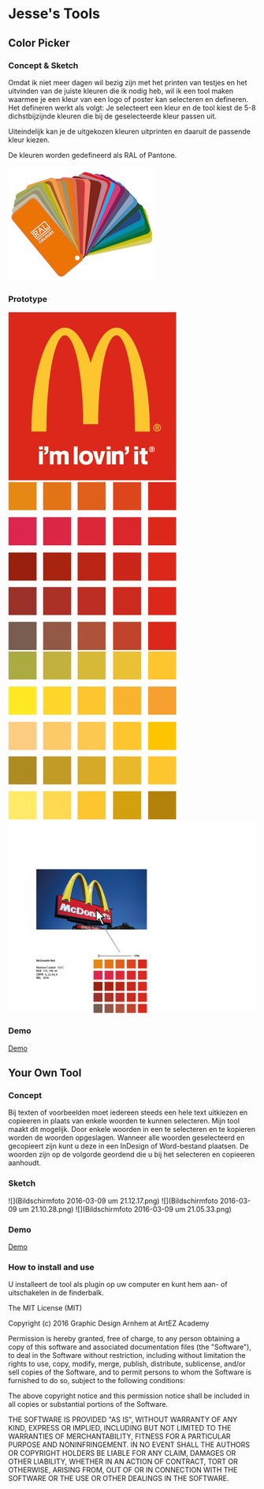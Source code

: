 # Jesse's Tools

## Color Picker

### Concept & Sketch

Omdat ik niet meer dagen wil bezig zijn met het printen van testjes en het uitvinden van de juiste kleuren die ik nodig heb, wil ik een tool maken waarmee je een kleur van een logo of poster kan selecteren en defineren.
Het defineren werkt als volgt: Je selecteert een kleur en de tool kiest de 5-8 dichstbijzijnde kleuren die bij de geselecteerde kleur passen uit.

Uiteindelijk kan je de uitgekozen kleuren uitprinten en daaruit de passende kleur kiezen.

De kleuren worden gedefineerd als RAL of Pantone.

![](ral-farben-spektrum.png)

### Prototype

![](mcdonalds.png)
![](red.png)
![](yellow.png)
![](voorbeeld.png)

### Demo

[Demo](https://youtu.be/uWloph7_jL4)


## Your Own Tool

### Concept

Bij texten of voorbeelden moet iedereen steeds een hele text uitkiezen en copieeren in plaats van enkele woorden te kunnen selecteren.
Mijn tool maakt dit mogelijk.
Door enkele woorden in een te selecteren en te kopieren worden de woorden opgeslagen.
Wanneer alle woorden geselecteerd en gecopieert zijn kunt u deze in een InDesign of Word-bestand plaatsen.
De woorden zijn op de volgorde geordend die u bij het selecteren en copieeren aanhoudt.

### Sketch

![](Bildschirmfoto 2016-03-09 um 21.12.17.png)
![](Bildschirmfoto 2016-03-09 um 21.10.28.png)
![](Bildschirmfoto 2016-03-09 um 21.05.33.png)

### Demo

[Demo](https://youtu.be/3Wd9ZBzuSIM)


### How to install and use

U installeert de tool als plugin op uw computer en kunt hem aan- of uitschakelen in de finderbalk. 




The MIT License (MIT)

Copyright (c) 2016 Graphic Design Arnhem at ArtEZ Academy

Permission is hereby granted, free of charge, to any person obtaining a copy of this software and associated documentation files (the "Software"), to deal in the Software without restriction, including without limitation the rights to use, copy, modify, merge, publish, distribute, sublicense, and/or sell copies of the Software, and to permit persons to whom the Software is furnished to do so, subject to the following conditions:

The above copyright notice and this permission notice shall be included in all copies or substantial portions of the Software.

THE SOFTWARE IS PROVIDED "AS IS", WITHOUT WARRANTY OF ANY KIND, EXPRESS OR IMPLIED, INCLUDING BUT NOT LIMITED TO THE WARRANTIES OF MERCHANTABILITY, FITNESS FOR A PARTICULAR PURPOSE AND NONINFRINGEMENT. IN NO EVENT SHALL THE AUTHORS OR COPYRIGHT HOLDERS BE LIABLE FOR ANY CLAIM, DAMAGES OR OTHER LIABILITY, WHETHER IN AN ACTION OF CONTRACT, TORT OR OTHERWISE, ARISING FROM, OUT OF OR IN CONNECTION WITH THE SOFTWARE OR THE USE OR OTHER DEALINGS IN THE SOFTWARE.


